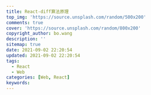 ```yaml
---
title: React-diff算法原理
top_img: 'https://source.unsplash.com/random/500x200'
comments: true
cover: 'https://source.unsplash.com/random/800x200'
copyright_author: bo.wang
description: ''
sitemap: true
date: 2021-09-02 22:20:54
updated: 2021-09-02 22:20:54
tags:
  - React
  - Web
categories: [Web, React]
keywords:
---
```


